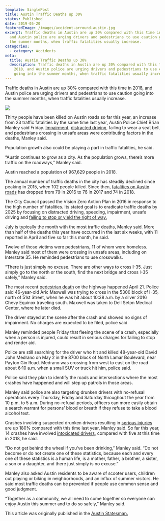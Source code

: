 ```yaml
---
template: SinglePost
title: Austin Traffic Deaths up 30%
status: Published
date: 2019-05-20
featuredImage: /images/accident-arround-austin.jpg
excerpt: Traffic deaths in Austin are up 30% compared with this time in 2018,
  and Austin police are urging drivers and pedestrians to use caution going into
  the summer months, when traffic fatalities usually increase.
categories:
  - category: Accidents
meta:
  title: Austin Traffic Deaths up 30%
  description: Traffic deaths in Austin are up 30% compared with this time in
    2018, and Austin police are urging drivers and pedestrians to use caution
    going into the summer months, when traffic fatalities usually increase.
---
```

<!--StartFragment-->

Traffic deaths in Austin are up 30% compared with this time in 2018, and Austin police are urging drivers and pedestrians to use caution going into the summer months, when traffic fatalities usually increase.

![](/images/austin-trafic-deaths-up-to-30.jpg)

Thirty people have been killed on Austin roads so far this year, an increase from 23 traffic fatalities by the same time last year, Austin Police Chief Brian Manley said Friday. [Impairment](https://www.austinaccidentlawyer.com/practice-areas/drunk-driving-accident-lawyer/), [distracted driving](https://www.austinaccidentlawyer.com/practice-areas/distracted-driver/), failing to wear a seat belt and pedestrians crossing in unsafe areas were contributing factors in the deaths, Manley said.

Population growth also could be playing a part in traffic fatalities, he said.

“Austin continues to grow as a city. As the population grows, there’s more traffic on the roadways,” Manley said.

Austin reached a population of 967,629 people in 2018.

The annual number of traffic deaths in the city has steadily declined since peaking in 2015, when 102 people killed. Since then, [fatalities on Austin roads](https://www.austinaccidentlawyer.com/practice-areas/wrongful-death-attorney/) has dropped from 79 in 2016 to 76 in 2017 and 74 in 2018.

The City Council passed the Vision Zero Action Plan in 2016 in response to the high number of fatalities. Its stated goal is to eradicate traffic deaths by 2025 by focusing on distracted driving, speeding, impairment, unsafe driving and [failing to stop or yield the right of way.](https://www.austinaccidentlawyer.com/practice-areas/running-red-light-accident/)

July is typically the month with the most traffic deaths, Manley said. More than half of the deaths this year have occurred in the last six weeks, with 11 reported in April and five so far this month, he said.

Twelve of those victims were pedestrians, 11 of whom were homeless. Manley said most of them were crossing in unsafe areas, including on Interstate 35. He reminded pedestrians to use crosswalks.

“There is just simply no excuse. There are other ways to cross I-35. Just simply go to the north or the south, find the next bridge and cross I-35 safely,” Manley said.

The most recent [pedestrian death](https://www.austinaccidentlawyer.com/practice-areas/pedestrian-accident-lawyers/) on the highway happened April 21. Police said 46-year-old Aric Maxwell was trying to cross in the 5300 block of I-35, north of 51st Street, when he was hit about 10:38 a.m. by a silver 2016 Chevy Equinox traveling south. Maxwell was taken to Dell Seton Medical Center, where he later died.

The driver stayed at the scene after the crash and showed no signs of impairment. No charges are expected to be filed, police said.

Manley reminded people Friday that fleeing the scene of a crash, especially when a person is injured, could result in serious charges for failing to stop and render aid.

Police are still searching for the driver who hit and killed 48-year-old David John Medrano on May 2 in the 8700 block of North Lamar Boulevard, near Payton Gin Road. Medrano was crossing from west to east on the road about 6:10 a.m. when a small SUV or truck hit him, police said.

Police said they plan to identify the roads and intersections where the most crashes have happened and will step up patrols in those areas.

Manley said police are also targeting drunken drivers with no-refusal operations every Thursday, Friday and Saturday throughout the year from 10 p.m. to 5 a.m. During no-refusal periods, officers can more easily obtain a search warrant for persons’ blood or breath if they refuse to take a blood alcohol test.

Crashes involving suspected drunken drivers resulting in [serious injuries](https://www.austinaccidentlawyer.com/practice-areas/serious-personal-injury/) are up 180% compared with this time last year, Manley said. So far this year, 14 crashes have involved [intoxicated drivers](https://www.austinaccidentlawyer.com/practice-areas/drunk-driving-accident-lawyer/), compared with five at this time in 2018, he said.

“Do not get behind the wheel if you’ve been drinking,” Manley said. “Do not become or do not create one of these statistics, because each and every one of these statistics is a human life, is a mother, father, a brother, a sister, a son or a daughter, and there just simply is no excuse.”

Manley also asked Austin residents to be aware of scooter users, children out playing or biking in neighborhoods, and an influx of summer visitors. He said most traffic deaths can be prevented if people use common sense and good judgment.

“Together as a community, we all need to come together so everyone can enjoy Austin this summer and to do so safely,” Manley said.

This article was originally published in the [Austin Statesman.](https://www.statesman.com/news/austin-traffic-deaths-up-30-police-say)

<!--EndFragment-->